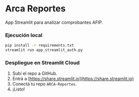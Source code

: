 # Arca Reportes

App Streamlit para analizar comprobantes AFIP.

### Ejecución local
```bash
pip install -r requirements.txt
streamlit run app_streamlit_auth.py
```

### Despliegue en Streamlit Cloud
1. Subí el repo a GitHub.
2. Entrá a [https://share.streamlit.io](https://share.streamlit.io)
3. Conectá tu repo `ARCA-Reportes`.
4. ¡Listo!
